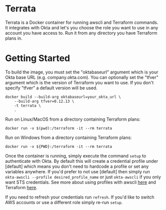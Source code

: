 # Terrata
Terrata is a Docker container for running awscli and Terraform commands. It integrates with Okta and let's you choose the role you want to use in any account you have access to. Run it from any directory you have Terraform plans in.

# Getting Started
To build the image, you must set the "oktabaseurl" argument which is your Okta base URL (e.g. company.okta.com). You can optionally set the "tfver" argument which is the version of Terraform you want to use. If you don't specify "tfver" a default version will be used.
```
docker build --build-arg oktabaseurl=your_okta_url \
    --build-arg tfver=0.12.13 \
    -t terrata \
    .
```

Run on Linux/MacOS from a directory containing Terraform plans:
```
docker run -v $(pwd):/terraform -it --rm terrata
```

Run on Windows from a directory containing Terraform plans:
```
docker run -v ${PWD}:/terraform -it --rm terrata
```

Once the container is running, simply execute the command `setup` to authenticate with Okta. By default this will create a credential profile under [default] which means you don't need to hardcode a profile or set any variables anywhere. If you'd prefer to not use [default] then simply run `okta-awscli --profile desired_profile_name` or just `okta-awscli` if you only want STS credentials. See more about using profiles with awscli [here](https://docs.aws.amazon.com/cli/latest/userguide/cli-configure-profiles.html) and Terraform [here](https://www.terraform.io/docs/providers/aws/#shared-credentials-file).

If you need to refresh your credentials run `refresh`. If you'd like to switch AWS accounts or use a different role simply re-run `setup`.

